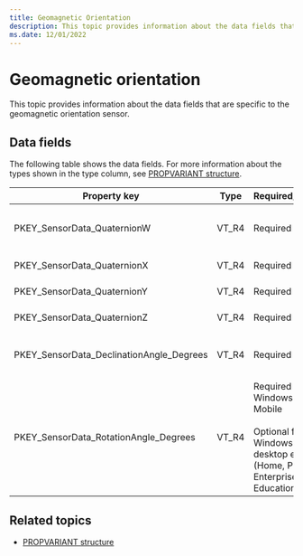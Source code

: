 ```yaml
---
title: Geomagnetic Orientation
description: This topic provides information about the data fields that are specific to the geomagnetic orientation sensor.
ms.date: 12/01/2022
---
```


# Geomagnetic orientation

This topic provides information about the data fields that are specific to the geomagnetic orientation sensor.

## Data fields

The following table shows the data fields. For more information about the types shown in the type column, see [PROPVARIANT structure](/windows/win32/api/propidlbase/ns-propidlbase-propvariant).

| Property key | Type | Required/Optional | Description/Comments |
|---|---|---|---|
| PKEY_SensorData_QuaternionW | VT_R4 | Required | Real coefficient (as opposed to the imaginary portion of the complex number). |
| PKEY_SensorData_QuaternionX | VT_R4 | Required | X-component of rotational axis vector. |
| PKEY_SensorData_QuaternionY | VT_R4 | Required | Y-component of rotational axis vector. |
| PKEY_SensorData_QuaternionZ | VT_R4 | Required | Z-component of rotational axis vector. |
| PKEY_SensorData_DeclinationAngle_Degrees | VT_R4 | Required | Declination angle. If not supported, the class extension will compute this value. |
| PKEY_SensorData_RotationAngle_Degrees | VT_R4 | Required for Windows 10 Mobile</br></br>Optional for Windows 10 for desktop editions (Home, Pro, Enterprise, and Education) | Rotation angle, in degrees.</br></br>Drivers that expose a Device Orientation sensor should use this property key for threshold keys. |

## Related topics

- [PROPVARIANT structure](/windows/win32/api/propidlbase/ns-propidlbase-propvariant)
